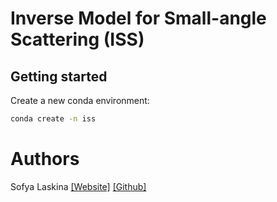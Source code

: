 # Inverse Model for Small-angle Scattering (ISS)

## Getting started

Create a new conda environment:
```bash
conda create -n iss
```

# Authors

Sofya Laskina [[Website]](https://bamescience.github.io/team/sofya/index.html) [[Github]](https://github.com/sofyalaski/)